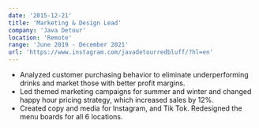 ```yaml
---
date: '2015-12-21'
title: 'Marketing & Design Lead'
company: 'Java Detour'
location: 'Remote'
range: 'June 2019 - December 2021'
url: 'https://www.instagram.com/javadetourredbluff/?hl=en'
---
```


- Analyzed customer purchasing behavior to eliminate underperforming drinks and market those with better profit margins.
- Led themed marketing campaigns for summer and winter and changed happy hour pricing strategy, which increased sales by 12%.
- Created copy and media for Instagram, and Tik Tok. Redesigned the menu boards for all 6 locations.
